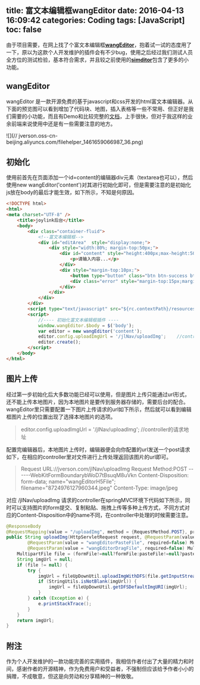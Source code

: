 title: 富文本编辑框wangEditor
date: 2016-04-13 16:09:42
categories: Coding
tags: [JavaScript]
toc: false
---

由于项目需要，在网上找了个富文本编辑框[**wangEditor**](wangEditor.github.io)，抱着试一试的态度用了一下，原以为这款个人开发维护的插件会有不少bug，使用之后经过我们测试人员全方位的测试检验，基本符合需求，并且较之前使用的[**simditor**](//simditor.tower.im/)包含了更多的小功能。<!-- more -->

## wangEditor

wangEditor 是一款开源免费的基于javascript和css开发的html富文本编辑器。从下面的预览图可以看到增加了代码块、地图，插入表格等一些不常用、但正好是我们需要的小功能，而且有Demo和比较完整的[文档](//www.kancloud.cn/wangfupeng/wangeditor2/113961)，上手很快，但对于我这样的业余前端来说使用中还是有一些需要注意的地方。

![](//
jverson.oss-cn-beijing.aliyuncs.com/filehelper_1461659066987_36.png)


## 初始化

使用前首先在页面添加一个id=content的编辑器div元素（textarea也可以），然后使用new wangEditor('content')对其进行初始化即可，但是需要注意的是初始化js放在body的最后才能生效，如下所示，不知是何原因。

```html
<!DOCTYPE html>
<html>
<meta charset="UTF-8" />
	<title>joylink后台</title>
	<body>
		<div class="container-fluid">
			<!--富文本编辑框-->
			<div id="editArea"  style="display:none;">
			    <div style="width:80%; margin-top:50px;">
			        <div id="content" style="height:400px;max-height:500px;">
			            <p>请输入内容...</p>
			        </div>
					<div style="margin-top:10px;">
						<button type="button" class="btn btn-success btn_save_content" id="saveContent">保存</button>	
						<div class="error" style="margin-top:15px;margin-left:30px;"></div>
					</div>
			    </div>
			</div>
		</div>
		<script type="text/javascript" src="${rc.contextPath}/resources/js/wangEditor.min.js"></script>
		<script>
			//---- 初始化富文本编辑框插件 ----
			window.wangEditor.$body = $('body');
			var editor = new wangEditor('content');
			editor.config.uploadImgUrl = '/jlNav/uploadImg';    //controller的请求地址
		    editor.create();
		</script>
	</body>
</html>
```
## 图片上传

经过第一步初始化后大多数功能已经可以使用，但是图片上传只能通过url形式，还不能上传本地图片，因为本地图片是要传到服务器存储的，需要后台的配合。wangEditor里只需要配置一下图片上传请求的url如下所示，然后就可以看到编辑框图片上传的位置出现了选择本地图片的选项。

> editor.config.uploadImgUrl = '/jlNav/uploadImg';  //controller的请求地址


配置完编辑器后，本地图片上传时，编辑器便会向你配置的url发送一个post请求如下，在相应的controller里对文件进行上传处理返回该图片的url即可。

> Request URL://jverson.com/jlNav/uploadImg
Request Method:POST
------WebKitFormBoundarybWoD7tBsuqM8uVkn
Content-Disposition: form-data; 
name="wangEditorH5File"; 
filename="8724976127960344.jpeg"
Content-Type: image/jpeg


 对应 /jlNav/uploadImg 请求的controller在springMVC环境下代码如下所示，同时可以支持图片的form提交、复制粘贴、拖拽上传等多种上传方式，不同方式对应的Content-Disposition中的name不同，在controller中处理的时候需要注意。

```java
@ResponseBody
@RequestMapping(value = "/uploadImg", method = {RequestMethod.POST}, produces = {"application/json;charset=UTF-8"})
public String uploadImg(HttpServletRequest request, @RequestParam(value = "wangEditorH5File", required=false) MultipartFile formFile,
		@RequestParam(value = "wangEditorPasteFile", required=false) MultipartFile pasteFile,
		@RequestParam(value = "wangEditorDragFile", required=false) MultipartFile dragFile){
	MultipartFile file = (formFile!=null?formFile:pasteFile!=null?pasteFile:dragFile!=null?dragFile:null);
	String imgUrl = null;
	if (file != null) {
		try {
            imgUrl = fileUpDownUtil.uploadImgWithDFS(file.getInputStream());
            if (StringUtils.isNotBlank(imgUrl)) {
            	imgUrl = fileUpDownUtil.getDFSDefaultImgURI(imgUrl);
            }
        } catch (Exception e) {
        	e.printStackTrace();
        }
	}
    return imgUrl;
}
```


## 附注
作为个人开发维护的一款功能完善的实用插件，我相信作者付出了大量的精力和时间，感谢作者的开源精神，作为免费用户和受益者，不强制但应该给予作者小小的捐赠，不成敬意，但这是向劳动和分享精神的一种致敬。
